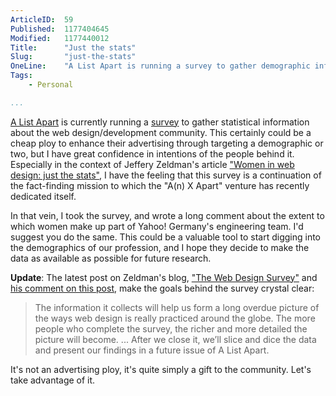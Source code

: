 ```yaml
---
ArticleID:  59
Published:  1177404645
Modified:   1177440012
Title:      "Just the stats"
Slug:       "just-the-stats"
OneLine:    "A List Apart is running a survey to gather demographic info from web professionals; I think it could be a worthwhile enterprise."
Tags:       
    - Personal

...
```

[A List Apart][ala] is currently running a [survey][] to gather statistical information about the web design/development community.  This certainly could be a cheap ploy to enhance their advertising through targeting a demographic or two, but I have great confidence in intentions of the people behind it.  Especially in the context of Jeffery Zeldman's article ["Women in web design: just the stats"][women], I have the feeling that this survey is a continuation of the fact-finding mission to which the "A(n) X Apart" venture has recently dedicated itself.

In that vein, I took the survey, and wrote a long comment about the extent to which women make up part of Yahoo! Germany's engineering team.  I'd suggest you do the same.  This could be a valuable tool to start digging into the demographics of our profession, and I hope they decide to make the data as available as possible for future research.

__Update__: The latest post on Zeldman's blog, ["The Web Design Survey"][survey] and [his comment on this post][comment], make the goals behind the survey crystal clear:

>   The information it collects will help us form a long overdue picture of
>   the ways web design is really practiced around the globe. The more people
>   who complete the survey, the richer and more detailed the picture will
>   become.  ...  After we close it, we’ll slice and dice the data and present
>   our findings in a future issue of A List Apart.

It's not an advertising ploy, it's quite simply a gift to the community.  Let's take advantage of it.

[ala]: http://alistapart.com/ "A List Apart Magazine"
[survey]: http://alistapart.com/articles/webdesignsurvey "A List Apart: Web Design Survey"
[women]: http://www.zeldman.com/2007/04/19/women-in-web-design/ "Jeffery Zeldman: Women in webdesign - just the stats"
[survey]: http://www.zeldman.com/2007/04/24/web-design-survey/ "Jeffery Zeldman: The Web Design Survey"
[comment]: http://mikewest.org/archive/just-the-stats#comment